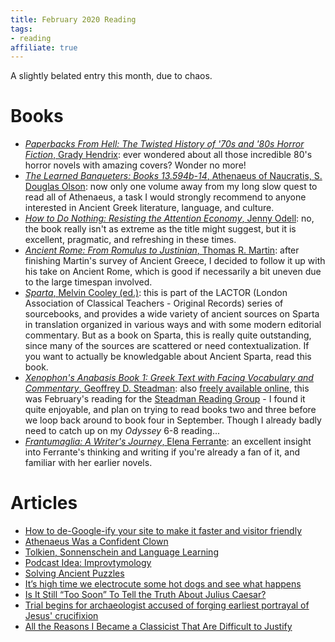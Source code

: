 ```yaml
---
title: February 2020 Reading
tags:
- reading
affiliate: true
---
```


A slightly belated entry this month, due to chaos.

# Books
- [*Paperbacks From Hell: The Twisted History of '70s and '80s Horror Fiction*, Grady Hendrix](https://amzn.to/2xMcaaq): ever wondered about all those incredible 80's horror novels with amazing covers? Wonder no more!
- [*The Learned Banqueters: Books 13.594b-14*,  Athenaeus of Naucratis, S. Douglas Olson](https://amzn.to/2UdnOCP): now only one volume away from my long slow quest to read all of Athenaeus, a task I would strongly recommend to anyone interested in Ancient Greek literature, language, and culture.
- [*How to Do Nothing: Resisting the Attention Economy*, Jenny Odell](https://amzn.to/3a9PWxv): no, the book really isn't as extreme as the title might suggest, but it is excellent, pragmatic, and refreshing in these times.
- [*Ancient Rome: From Romulus to Justinian*, Thomas R. Martin](https://amzn.to/2Ui52dz): after finishing Martin's survey of Ancient Greece, I decided to follow it up with his take on Ancient Rome, which is good if necessarily a bit uneven due to the large timespan involved.
- [*Sparta*, Melvin Cooley (ed.)](https://amzn.to/2Whr42F): this is part of the LACTOR (London Association of Classical Teachers - Original Records) series of sourcebooks, and provides a wide variety of ancient sources on Sparta in translation organized in various ways and with some modern editorial commentary. But as a book on Sparta, this is really quite outstanding, since many of the sources are scattered or need contextualization. If you want to actually be knowledgable about Ancient Sparta, read this book.
- [*Xenophon's Anabasis Book 1: Greek Text with Facing Vocabulary and Commentary*, Geoffrey D. Steadman](https://amzn.to/3d7g2Tt): also [freely available online](https://geoffreysteadman.com/xenophon-anabasis-i/), this was February's reading for the [Steadman Reading Group](https://groups.google.com/forum/#!forum/steadman-greek-reading-group) - I found it quite enjoyable, and plan on trying to read books two and three before we loop back around to book four in September. Though I already badly need to catch up on my *Odyssey* 6-8 reading...
- [*Frantumaglia: A Writer's Journey*, Elena Ferrante](https://amzn.to/2wiaAfQ): an excellent insight into Ferrante's thinking and writing if you're already a fan of it, and familiar with her earlier novels.

# Articles
- [How to de-Google-ify your site to make it faster and visitor friendly](https://markosaric.com/degoogleify/)
- [Athenaeus Was a Confident Clown](https://sententiaeantiquae.com/2020/02/23/athenaeus-was-a-confident-clown-3/)
- [Tolkien, Sonnenschein and Language Learning](https://jktauber.com/2020/02/24/tolkien-sonnenschein-and-language-learning/)
- [Podcast Idea: Improvtymology](https://podcastidea.substack.com/p/podcast-idea-improvtymology)
- [Solving Ancient Puzzles](https://medium.com/sci-five-university-of-basel/solving-ancient-puzzles-73dfaab76b92)
- [It’s high time we electrocute some hot dogs and see what happens](https://thetakeout.com/taste-test-presto-hot-dogger-machine-electrocute-vintag-1841438503)
- [Is It Still “Too Soon” To Tell the Truth About Julius Caesar?](https://medium.com/ad-meliora/is-it-too-soon-to-tell-the-truth-about-julius-caesar-2ba5e19f25c7)
- [Trial begins for archaeologist accused of forging earliest portrayal of Jesus' crucifixion](https://www.livescience.com/archaeologist-accused-forging-jesus-crucifixion-portrayal.html)
- [All the Reasons I Became a Classicist That Are Difficult to Justify](https://eidolon.pub/all-the-reasons-i-became-a-classicist-that-are-difficult-to-justify-fc869ce81dc6)
